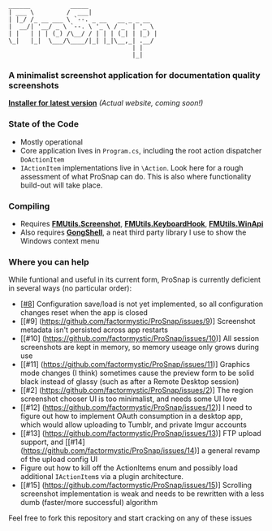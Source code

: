     ______           _____
    | ___ \         /  ___|                  
    | |_/ /_ __ ___ \ `--. _ __   __ _ _ __  
    |  __/| '__/ _ \ `--. \ '_ \ / _` | '_ \ 
    | |   | | | (_) /\__/ / | | | (_| | |_) |
    \_|   |_|  \___/\____/|_| |_|\__,_| .__/ 
                                      | |    
                                      |_|    
                                      
### A minimalist screenshot application for documentation quality screenshots
**[Installer for latest version](http://factormystic.net/deploy/prosnap/setup.exe)** _(Actual website, coming soon!)_


### State of the Code
- Mostly operational
- Core application lives in `Program.cs`, including the root action dispatcher `DoActionItem`
- `IActionItem` implementations live in `\Action`. Look here for a rough assessment of what ProSnap can do. This is also where functionality build-out will take place.

### Compiling
- Requires **[FMUtils.Screenshot](https://github.com/factormystic/FMUtils.Screenshot#readme)**, **[FMUtils.KeyboardHook](https://github.com/factormystic/FMUtils.KeyboardHook#readme)**, **[FMUtils.WinApi](https://github.com/factormystic/FMUtils.WinApi#readme)**
- Also requires **[GongShell](http://gong-shell.sourceforge.net)**, a neat third party library I use to show the Windows context menu

### Where you can help
While funtional and useful in its current form, ProSnap is currently deficient in several ways (no particular order):
- [[#8](https://github.com/factormystic/ProSnap/issues/8)] Configuration save/load is not yet implemented, so all configuration changes reset when the app is closed
- [[#9] (https://github.com/factormystic/ProSnap/issues/9)] Screenshot metadata isn't persisted across app restarts
- [[#10] (https://github.com/factormystic/ProSnap/issues/10)] All session screenshots are kept in memory, so memory useage only grows during use
- [[#11] (https://github.com/factormystic/ProSnap/issues/11)] Graphics mode changes (I think) sometimes cause the preview form to be solid black instead of glassy (such as after a Remote Desktop session)
- [[#2] (https://github.com/factormystic/ProSnap/issues/2)] The region screenshot chooser UI is too minimalist, and needs some UI love
- [[#12] (https://github.com/factormystic/ProSnap/issues/12)] I need to figure out how to implement OAuth consumption in a desktop app, which would allow uploading to Tumblr, and private Imgur accounts
- [[#13] (https://github.com/factormystic/ProSnap/issues/13)] FTP upload support, and [[#14] (https://github.com/factormystic/ProSnap/issues/14)] a general revamp of the upload config UI
- Figure out how to kill off the ActionItems enum and possibly load additional `IActionItem`s via a plugin architecture.
- [[#15] (https://github.com/factormystic/ProSnap/issues/15)] Scrolling screenshot implementation is weak and needs to be rewritten with a less dumb (faster/more successful) algorithm

Feel free to fork this repository and start cracking on any of these issues
